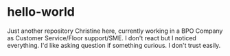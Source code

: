 # hello-world
Just another repository
Christine here, currently working in a BPO Company as Customer Service/Floor support/SME.
I don't react but I noticed everything.
I'd like asking question if something curious.
I don't trust easily.

